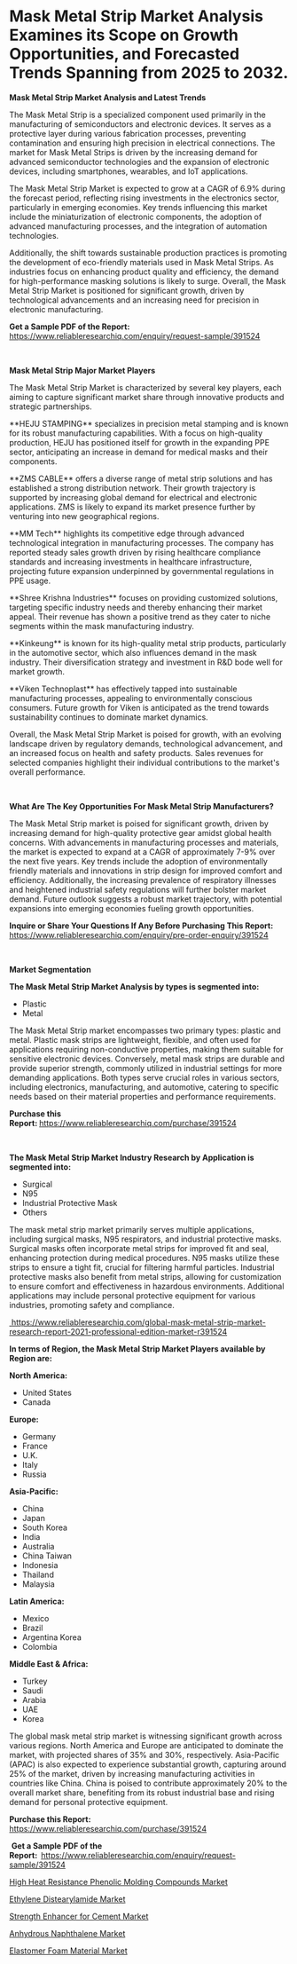 <p><h1>Mask Metal Strip Market Analysis Examines its Scope on Growth Opportunities, and Forecasted Trends Spanning from 2025 to 2032.</h1></p><p><strong>Mask Metal Strip Market Analysis and Latest Trends</strong></p>
<p><p>The Mask Metal Strip is a specialized component used primarily in the manufacturing of semiconductors and electronic devices. It serves as a protective layer during various fabrication processes, preventing contamination and ensuring high precision in electrical connections. The market for Mask Metal Strips is driven by the increasing demand for advanced semiconductor technologies and the expansion of electronic devices, including smartphones, wearables, and IoT applications.</p><p>The Mask Metal Strip Market is expected to grow at a CAGR of 6.9% during the forecast period, reflecting rising investments in the electronics sector, particularly in emerging economies. Key trends influencing this market include the miniaturization of electronic components, the adoption of advanced manufacturing processes, and the integration of automation technologies.</p><p>Additionally, the shift towards sustainable production practices is promoting the development of eco-friendly materials used in Mask Metal Strips. As industries focus on enhancing product quality and efficiency, the demand for high-performance masking solutions is likely to surge. Overall, the Mask Metal Strip Market is positioned for significant growth, driven by technological advancements and an increasing need for precision in electronic manufacturing.</p></p>
<p><strong>Get a Sample PDF of the Report:&nbsp;</strong> <a href="https://www.reliableresearchiq.com/enquiry/request-sample/391524?utm_campaign=973&utm_medium=2&utm_source=Github&utm_content=ia&utm_term=16012025&utm_id=mask-metal-strip">https://www.reliableresearchiq.com/enquiry/request-sample/391524</a></p>
<p>&nbsp;</p>
<p><strong>Mask Metal Strip Major Market Players</strong></p>
<p><p>The Mask Metal Strip Market is characterized by several key players, each aiming to capture significant market share through innovative products and strategic partnerships. </p><p>**HEJU STAMPING** specializes in precision metal stamping and is known for its robust manufacturing capabilities. With a focus on high-quality production, HEJU has positioned itself for growth in the expanding PPE sector, anticipating an increase in demand for medical masks and their components.</p><p>**ZMS CABLE** offers a diverse range of metal strip solutions and has established a strong distribution network. Their growth trajectory is supported by increasing global demand for electrical and electronic applications. ZMS is likely to expand its market presence further by venturing into new geographical regions.</p><p>**MM Tech** highlights its competitive edge through advanced technological integration in manufacturing processes. The company has reported steady sales growth driven by rising healthcare compliance standards and increasing investments in healthcare infrastructure, projecting future expansion underpinned by governmental regulations in PPE usage.</p><p>**Shree Krishna Industries** focuses on providing customized solutions, targeting specific industry needs and thereby enhancing their market appeal. Their revenue has shown a positive trend as they cater to niche segments within the mask manufacturing industry.</p><p>**Kinkeung** is known for its high-quality metal strip products, particularly in the automotive sector, which also influences demand in the mask industry. Their diversification strategy and investment in R&D bode well for market growth.</p><p>**Viken Technoplast** has effectively tapped into sustainable manufacturing processes, appealing to environmentally conscious consumers. Future growth for Viken is anticipated as the trend towards sustainability continues to dominate market dynamics.</p><p>Overall, the Mask Metal Strip Market is poised for growth, with an evolving landscape driven by regulatory demands, technological advancement, and an increased focus on health and safety products. Sales revenues for selected companies highlight their individual contributions to the market's overall performance.</p></p>
<p>&nbsp;</p>
<p><strong>What Are The Key Opportunities For Mask Metal Strip Manufacturers?</strong></p>
<p><p>The Mask Metal Strip market is poised for significant growth, driven by increasing demand for high-quality protective gear amidst global health concerns. With advancements in manufacturing processes and materials, the market is expected to expand at a CAGR of approximately 7-9% over the next five years. Key trends include the adoption of environmentally friendly materials and innovations in strip design for improved comfort and efficiency. Additionally, the increasing prevalence of respiratory illnesses and heightened industrial safety regulations will further bolster market demand. Future outlook suggests a robust market trajectory, with potential expansions into emerging economies fueling growth opportunities.</p></p>
<p><strong>Inquire or Share Your Questions If Any Before Purchasing This Report:</strong> <a href="https://www.reliableresearchiq.com/enquiry/pre-order-enquiry/391524?utm_campaign=973&utm_medium=2&utm_source=Github&utm_content=ia&utm_term=16012025&utm_id=mask-metal-strip">https://www.reliableresearchiq.com/enquiry/pre-order-enquiry/391524</a></p>
<p>&nbsp;</p>
<p><strong>Market Segmentation</strong></p>
<p><strong>The Mask Metal Strip Market Analysis by types is segmented into:</strong></p>
<p><ul><li>Plastic</li><li>Metal</li></ul></p>
<p><p>The Mask Metal Strip market encompasses two primary types: plastic and metal. Plastic mask strips are lightweight, flexible, and often used for applications requiring non-conductive properties, making them suitable for sensitive electronic devices. Conversely, metal mask strips are durable and provide superior strength, commonly utilized in industrial settings for more demanding applications. Both types serve crucial roles in various sectors, including electronics, manufacturing, and automotive, catering to specific needs based on their material properties and performance requirements.</p></p>
<p><strong>Purchase this Report:&nbsp;</strong><a href="https://www.reliableresearchiq.com/purchase/391524?utm_campaign=973&utm_medium=2&utm_source=Github&utm_content=ia&utm_term=16012025&utm_id=mask-metal-strip">https://www.reliableresearchiq.com/purchase/391524</a></p>
<p>&nbsp;</p>
<p><strong>The Mask Metal Strip Market Industry Research by Application is segmented into:</strong></p>
<p><ul><li>Surgical</li><li>N95</li><li>Industrial Protective Mask</li><li>Others</li></ul></p>
<p><p>The mask metal strip market primarily serves multiple applications, including surgical masks, N95 respirators, and industrial protective masks. Surgical masks often incorporate metal strips for improved fit and seal, enhancing protection during medical procedures. N95 masks utilize these strips to ensure a tight fit, crucial for filtering harmful particles. Industrial protective masks also benefit from metal strips, allowing for customization to ensure comfort and effectiveness in hazardous environments. Additional applications may include personal protective equipment for various industries, promoting safety and compliance.</p></p>
<p><a href="https://www.reliableresearchiq.com/global-mask-metal-strip-market-research-report-2021-professional-edition-market-r391524?utm_campaign=973&utm_medium=2&utm_source=Github&utm_content=ia&utm_term=16012025&utm_id=mask-metal-strip">&nbsp;https://www.reliableresearchiq.com/global-mask-metal-strip-market-research-report-2021-professional-edition-market-r391524</a></p>
<p><strong>In terms of Region, the Mask Metal Strip Market Players available by Region are:</strong></p>
<p>
    <p> <strong> North America: </strong>
        <ul>
            <li>United States</li>
            <li>Canada</li>
        </ul>
        </p> 
    <p> <strong> Europe: </strong>
        <ul>
            <li>Germany</li>
            <li>France</li>
            <li>U.K.</li>
            <li>Italy</li>
            <li>Russia</li>
        </ul>
        </p> 
    <p> <strong> Asia-Pacific: </strong>
        <ul>
            <li>China</li>
            <li>Japan</li>
            <li>South Korea</li>
            <li>India</li>
            <li>Australia</li>
            <li>China Taiwan</li>
            <li>Indonesia</li>
            <li>Thailand</li>
            <li>Malaysia</li>
        </ul>
        </p> 
    <p> <strong> Latin America: </strong>
        <ul>
            <li>Mexico</li>
            <li>Brazil</li>
            <li>Argentina Korea</li>
            <li>Colombia</li>
        </ul>
        </p> 
    <p> <strong> Middle East & Africa: </strong>
        <ul>
            <li>Turkey</li>
            <li>Saudi</li>
            <li>Arabia</li>
            <li>UAE</li>
            <li>Korea</li>
        </ul>
    </p>
    </p>
<p><p>The global mask metal strip market is witnessing significant growth across various regions. North America and Europe are anticipated to dominate the market, with projected shares of 35% and 30%, respectively. Asia-Pacific (APAC) is also expected to experience substantial growth, capturing around 25% of the market, driven by increasing manufacturing activities in countries like China. China is poised to contribute approximately 20% to the overall market share, benefiting from its robust industrial base and rising demand for personal protective equipment.</p></p>
<p><strong>Purchase this Report: </strong><a href="https://www.reliableresearchiq.com/purchase/391524?utm_campaign=973&utm_medium=2&utm_source=Github&utm_content=ia&utm_term=16012025&utm_id=mask-metal-strip">https://www.reliableresearchiq.com/purchase/391524</a></p>
<p>&nbsp;<strong>Get a Sample PDF of the Report:&nbsp;&nbsp;</strong><a href="https://www.reliableresearchiq.com/enquiry/request-sample/391524?utm_campaign=973&utm_medium=2&utm_source=Github&utm_content=ia&utm_term=16012025&utm_id=mask-metal-strip">https://www.reliableresearchiq.com/enquiry/request-sample/391524</a></p>
<p><strong></strong></p>
<p><p><a href="https://github.com/ElviraLeka1962/Market-Research-Report-List-1/blob/main/high-heat-resistance-phenolic-molding-compounds-market.md?utm_campaign=973&utm_medium=2&utm_source=Github&utm_content=ia&utm_term=16012025&utm_id=mask-metal-strip">High Heat Resistance Phenolic Molding Compounds Market</a></p><p><a href="https://github.com/nathaliehurles7142/Market-Research-Report-List-1/blob/main/ethylene-distearylamide-market.md?utm_campaign=973&utm_medium=2&utm_source=Github&utm_content=ia&utm_term=16012025&utm_id=mask-metal-strip">Ethylene Distearylamide Market</a></p><p><a href="https://github.com/darenph8er/Market-Research-Report-List-1/blob/main/strength-enhancer-for-cement-market.md?utm_campaign=973&utm_medium=2&utm_source=Github&utm_content=ia&utm_term=16012025&utm_id=mask-metal-strip">Strength Enhancer for Cement Market</a></p><p><a href="https://github.com/chongseney974/Market-Research-Report-List-1/blob/main/anhydrous-naphthalene-market.md?utm_campaign=973&utm_medium=2&utm_source=Github&utm_content=ia&utm_term=16012025&utm_id=mask-metal-strip">Anhydrous Naphthalene Market</a></p><p><a href="https://github.com/rosalinebhakta48/Market-Research-Report-List-1/blob/main/elastomer-foam-material-market.md?utm_campaign=973&utm_medium=2&utm_source=Github&utm_content=ia&utm_term=16012025&utm_id=mask-metal-strip">Elastomer Foam Material Market</a></p></p>